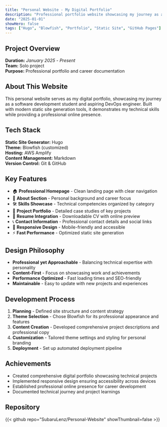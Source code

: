 ```yaml
---
title: "Personal Website - My Digital Portfolio"
description: "Professional portfolio website showcasing my journey as a software developer and DevOps enthusiast"
date: "2025-01-01"
showHero: false
tags: ["Hugo", "Blowfish", "Portfolio", "Static Site", "GitHub Pages"]
---
```


## Project Overview

**Duration:** *January 2025* - *Present*  
**Team:** Solo project  
**Purpose:** Professional portfolio and career documentation

## About This Website

This personal website serves as my digital portfolio, showcasing my journey as a software development student and aspiring DevOps engineer. Built with modern static site generation tools, it demonstrates my technical skills while providing a professional online presence.

## Tech Stack

**Static Site Generator:** Hugo  
**Theme:** Blowfish (customized)  
**Hosting:** AWS Amplify  
**Content Management:** Markdown  
**Version Control:** Git & GitHub 

## Key Features

- 🏠 **Professional Homepage** - Clean landing page with clear navigation
- 📝 **About Section** - Personal background and career focus
- 🛠️ **Skills Showcase** - Technical competencies organized by category
- 💼 **Project Portfolio** - Detailed case studies of key projects
- 📄 **Resume Integration** - Downloadable CV with online preview
- 📞 **Contact Information** - Professional contact details and social links
- 🎨 **Responsive Design** - Mobile-friendly and accessible
- ⚡ **Fast Performance** - Optimized static site generation

## Design Philosophy

- **Professional yet Approachable** - Balancing technical expertise with personality
- **Content-First** - Focus on showcasing work and achievements
- **Performance Optimized** - Fast loading times and SEO-friendly
- **Maintainable** - Easy to update with new projects and experiences

## Development Process

1. **Planning** - Defined site structure and content strategy
2. **Theme Selection** - Chose Blowfish for its professional appearance and features
3. **Content Creation** - Developed comprehensive project descriptions and professional copy
4. **Customization** - Tailored theme settings and styling for personal branding
5. **Deployment** - Set up automated deployment pipeline

## Achievements

- Created comprehensive digital portfolio showcasing technical projects
- Implemented responsive design ensuring accessibility across devices
- Established professional online presence for career development
- Documented technical journey and project learnings

## Repository
{{< github repo="SubaruLenz/Personal-Website" showThumbnail=false >}}